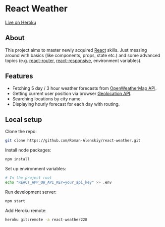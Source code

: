 # React Weather

[Live on Heroku](https://react-weather228.herokuapp.com/)

## About

This project aims to master newly acquired [React](https://reactjs.org/) skills. Just messing around with basics (like components, props, state etc.) and some advanced topics (e.g. [react-router](https://github.com/ReactTraining/react-router), [react-responsive](https://github.com/contra/react-responsive), environment variables).

## Features

* Fetching 5 day / 3 hour weather forecasts from [OpenWeatherMap API](https://openweathermap.org/api).
* Getting current user position via browser [Geolocation API](https://developer.mozilla.org/en-US/docs/Web/API/Geolocation_API).
* Searching locations by city name.
* Displaying hourly forecast for each day with routing.

## Local setup

Clone the repo:

```bash
git clone https://github.com/Roman-Alenskiy/react-weather.git
```

Install node packages:

```bash
npm install
```

Set up environment variables:

```bash
# In the project root
echo "REACT_APP_OW_API_KEY=your_api_key" >> .env
```

Run development server:

```bash
npm start
```

Add Heroku remote:

```bash
heroku git:remote -a react-weather228
```